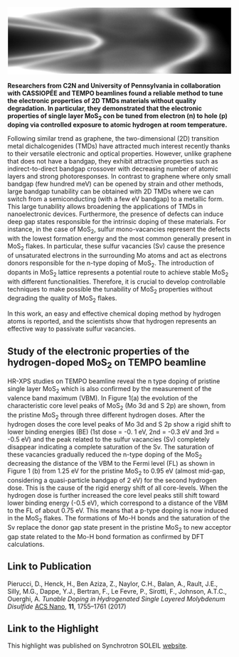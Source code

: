 ![ARPES](00_MoS2_ARPES.png)

**Researchers from C2N and University of Pennsylvania in collaboration with CASSIOPÉE and TEMPO beamlines found a reliable method to tune the electronic properties of 2D TMDs materials without quality degradation. In particular, they demonstrated that  the electronic properties of single layer MoS<sub>2</sub> con be tuned from electron (n) to hole (p) doping via controlled exposure to atomic hydrogen at room temperature.**

Following similar trend as graphene, the two-dimensional (2D) transition metal dichalcogenides (TMDs) have attracted much interest recently thanks to their versatile electronic and optical properties. However, unlike graphene that does not have a bandgap, they exhibit attractive properties such as indirect-to-direct bandgap crossover with decreasing number of atomic layers and strong photoresponses. In contrast to  graphene where only small bandgap (few hundred meV) can be opened by strain and other methods, large bandgap tunability can be obtained with 2D TMDs where we can switch from a semiconducting (with a few eV bandgap) to a metallic form. This large tunability allows broadening the applications of TMDs in nanoelectronic devices. Furthermore, the presence of defects can induce deep gap states responsible for the intrinsic doping of these materials. For instance, in the case of MoS<sub>2</sub>, sulfur mono-vacancies represent the defects with the lowest formation energy and the most common generally present in MoS<sub>2</sub> flakes. In particular, these sulfur vacancies (Sv) cause the presence of unsaturated electrons in the surrounding Mo atoms and act as electrons donors responsible for the n-type doping of MoS<sub>2</sub>. The introduction of dopants in MoS<sub>2</sub> lattice represents a potential route to achieve stable MoS<sub>2</sub> with different functionalities. Therefore, it is crucial to develop controllable techniques to make possible the tunability of MoS<sub>2</sub> properties without degrading the quality of MoS<sub>2</sub> flakes.

In this work, an easy and effective chemical doping method by hydrogen atoms is reported, and the scientists show that hydrogen represents an effective way to passivate sulfur vacancies.

## Study of the electronic properties of the hydrogen-doped MoS<sub>2</sub> on TEMPO beamline

HR-XPS studies on TEMPO beamline reveal the n type doping of pristine single layer MoS<sub>2</sub> which is also confirmed by the measurement of the valence band maximum (VBM). In Figure 1(a) the evolution of the characteristic core level peaks of MoS<sub>2</sub> (Mo 3d and S 2p) are shown, from the pristine MoS<sub>2</sub> through three different hydrogen doses. After the hydrogen doses the core level peaks of Mo 3d and S 2p show a rigid shift to lower binding energies (BE) (1st dose = -0. 1 eV, 2nd = -0.3 eV and 3rd = -0.5 eV) and the peak related to the sulfur vacancies (Sv) completely disappear indicating a complete saturation of the Sv. The saturation of these vacancies gradually reduced the n-type doping of the MoS<sub>2</sub> decreasing the distance of the VBM to the Fermi level (FL) as shown in Figure 1 (b) from 1.25 eV for the pristine MoS<sub>2</sub> to 0.95 eV (almost mid-gap, considering a quasi-particle bandgap of 2 eV) for the second hydrogen dose. This is the cause of the rigid energy shift of all core-levels. When the hydrogen dose is further increased the core level peaks still shift toward lower binding energy (-0.5 eV), which correspond to a distance of the VBM to the FL of about 0.75 eV. This means that a p-type doping is now induced in the MoS<sub>2</sub> flakes. The formations of Mo-H bonds and the saturation of the Sv replace the donor gap state present in the pristine MoS<sub>2</sub> to new acceptor gap state related to the Mo-H bond formation as confirmed by DFT calculations.

Link to Publication
---

Pierucci, D., Henck, H., Ben Aziza, Z., Naylor, C.H., Balan, A., Rault, J.E., Silly, M.G., Dappe, Y.J., Bertran, F., Le Fevre, P., Sirotti, F., Johnson, A.T.C., Ouerghi, A. *Tunable Doping in Hydrogenated Single Layered Molybdenum Disulfide* [ACS Nano](https://pubs.acs.org/doi/10.1021/acsnano.6b07661), **11**, 1755–1761 (2017)

Link to the Highlight
---

This highlight was published on Synchrotron SOLEIL [website](https://www.synchrotron-soleil.fr/en/news/reliable-method-tune-2d-transition-metal-dichalcogenides-tmds-doping-without-quality).
